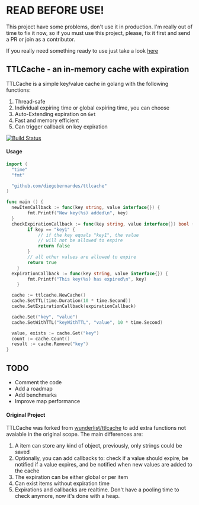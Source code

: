 # READ BEFORE USE!
This project have some problems, don't use it in production. I'm really out of time to fix it now, so if you must use this project, please, fix it first and send a PR or join as a contributor.

If you really need something ready to use just take a look [here](https://github.com/avelino/awesome-go#data-structures)

## TTLCache - an in-memory cache with expiration

TTLCache is a simple key/value cache in golang with the following functions:

1. Thread-safe
2. Individual expiring time or global expiring time, you can choose
3. Auto-Extending expiration on `Get`
4. Fast and memory efficient
5. Can trigger callback on key expiration

[![Build Status](https://travis-ci.org/diegobernardes/ttlcache.svg?branch=master)](https://travis-ci.org/diegobernardes/ttlcache)

#### Usage
```go
import (
  "time"
  "fmt"

  "github.com/diegobernardes/ttlcache"
)

func main () {
  newItemCallback := func(key string, value interface{}) {
		fmt.Printf("New key(%s) added\n", key)
  }
  checkExpirationCallback := func(key string, value interface{}) bool {
		if key == "key1" {
		    // if the key equals "key1", the value
		    // will not be allowed to expire
		    return false
		}
		// all other values are allowed to expire
		return true
	}
  expirationCallback := func(key string, value interface{}) {
		fmt.Printf("This key(%s) has expired\n", key)
	}

  cache := ttlcache.NewCache()
  cache.SetTTL(time.Duration(10 * time.Second))
  cache.SetExpirationCallback(expirationCallback)

  cache.Set("key", "value")
  cache.SetWithTTL("keyWithTTL", "value", 10 * time.Second)

  value, exists := cache.Get("key")
  count := cache.Count()
  result := cache.Remove("key")
}
```

## TODO

- Comment the code
- Add a roadmap
- Add benchmarks
- Improve map performance

#### Original Project

TTLCache was forked from [wunderlist/ttlcache](https://github.com/wunderlist/ttlcache) to add extra functions not avaiable in the original scope.
The main differences are:

1. A item can store any kind of object, previously, only strings could be saved
2. Optionally, you can add callbacks to: check if a value should expire, be notified if a value expires, and be notified when new values are added to the cache
3. The expiration can be either global or per item
4. Can exist items without expiration time
5. Expirations and callbacks are realtime. Don't have a pooling time to check anymore, now it's done with a heap.
